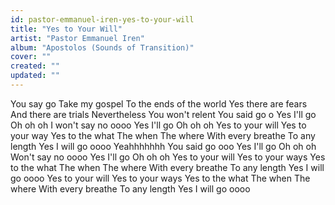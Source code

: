 ```yaml
---
id: pastor-emmanuel-iren-yes-to-your-will
title: "Yes to Your Will"
artist: "Pastor Emmanuel Iren"
album: "Apostolos (Sounds of Transition)"
cover: ""
created: ""
updated: ""
---
```


You say go
Take my gospel
To the ends of the world
Yes there are fears
And there are trials
Nevertheless
You won't relent
You said go o
Yes I'll go
Oh oh oh
I won't say no oooo
Yes I'll go
Oh oh oh
Yes to your will
Yes to your way
Yes to the what
The when
The where
With every breathe
To any length
Yes I will go oooo
Yeahhhhhhh
You said go ooo
Yes I'll go
Oh oh oh
Won't say no oooo
Yes I'll go
Oh oh oh
Yes to your will
Yes to your ways
Yes to the what
The when
The where
With every breathe
To any length
Yes I will go oooo
Yes to your will
Yes to your ways
Yes to the what
The when
The where
With every breathe
To any length
Yes I will go oooo